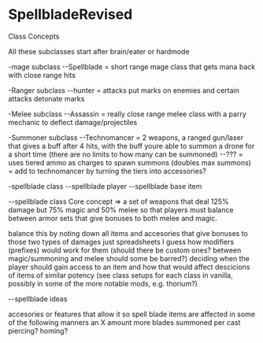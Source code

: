 # SpellbladeRevised

Class Concepts

All these subclasses start after brain/eater or hardmode

-mage subclass
--Spellblade = short range mage class that gets mana back with close range hits

-Ranger subclass
--hunter = attacks put marks on enemies and certain attacks detonate marks

-Melee subclass
--Assassin = really close range melee class with a parry mechanic to deflect damage/projectiles

-Summoner subclass
--Technomancer = 2 weapons, a ranged gun/laser that gives a buff after 4 hits, with the buff youre able to summon a drone for a short time (there are no limits to how many can be summoned)
--??? = uses tiered ammo as charges to spawn summons (doubles max summons) = add to technomancer by turning the tiers into accessories?

-spellblade class
--spellblade player
--spellblade base item


--spellblade class
Core concept => a set of weapons that deal 125% damage but 75% magic and 50% melee so that players must
balance between armor sets that give bonuses to both melee and magic.

balance this by noting down all items and accesories that give bonuses to those two types of damages
	just spreadsheets I guess
how modifiers (prefixes) would work for them
	(should there be custom ones? between magic/summoning and melee should some be barred?)
deciding when the player should gain access to an item and how that would affect descicions of items of similar potency
	(see class setups for each class in vanilla, possibly in some of the more notable mods, e.g. thorium?)
	
--spellblade ideas

accesories or features that allow it so spell blade items are affected in some of the following manners
an X amount more blades summoned per cast
piercing?
homing?
